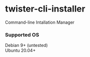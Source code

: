 # twister-cli-installer
Command-line Intallation Manager

### Supported OS
Debian 9+ (untested)  
Ubuntu 20.04+
